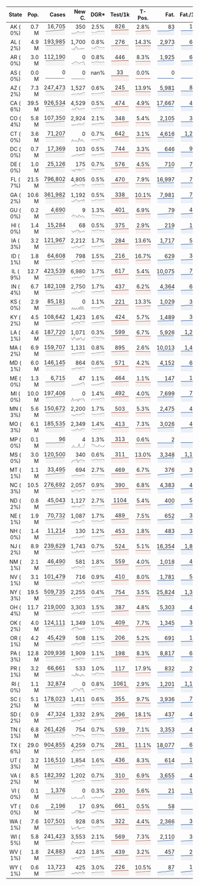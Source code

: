 
<!-- Building Table Time:  2020-11-02T15:11:40.409845 -->


| State | Pop. | Cases | New C. | DGR* | Test/1k | T-Pos. | Fat. | Fat./1M  | CFR* |  GF* | GF-14day | Dbl.Days | CDD |  
| :---: | ---: | ---: | ---: | :---: | :---: | :---: | ---: | ---:  | :---: |  :---: | :---: | :---: | ---: |  
| AK ( 0%)  | 0.7 M  | 16,705 <br><img src="/assets/images/covid/sparklines/AK_img_positive_20201102_1604329900.png"> | 350 <br><img src="/assets/images/covid/sparklines/AK_img_positiveIncrease_20201102_1604329900.png"> | 2.5% <br><img src="/assets/images/covid/sparklines/AK_img_dgr_7_20201102_1604329900.png"> | 826 <br><img src="/assets/images/covid/sparklines/AK_img_total_test_per_1k_20201102_1604329900.png"> | 2.8% <br><img src="/assets/images/covid/sparklines/AK_img_test_positivity_20201102_1604329900.png"> | 83 <br><img src="/assets/images/covid/sparklines/AK_img_death_20201102_1604329900.png"> | 113 <br><img src="/assets/images/covid/sparklines/AK_img_death_20201102_1604329900.png">  | 0.5% <br><img src="/assets/images/covid/sparklines/AK_img_cfr_7_20201102_1604329901.png"> |  1.0 <br><img src="/assets/images/covid/sparklines/AK_img_gfac_7_20201102_1604329901.png"> | 14.8 <br><img src="/assets/images/covid/sparklines/AK_img_gfac_14sum_20201102_1604329901.png"> | 28 <br><img src="/assets/images/covid/sparklines/AK_img_doubling_days_20201102_1604329901.png"> | 1   |  
| AL ( 2%)  | 4.9 M  | 193,985 <br><img src="/assets/images/covid/sparklines/AL_img_positive_20201102_1604329901.png"> | 1,700 <br><img src="/assets/images/covid/sparklines/AL_img_positiveIncrease_20201102_1604329901.png"> | 0.8% <br><img src="/assets/images/covid/sparklines/AL_img_dgr_7_20201102_1604329901.png"> | 276 <br><img src="/assets/images/covid/sparklines/AL_img_total_test_per_1k_20201102_1604329901.png"> | 14.3% <br><img src="/assets/images/covid/sparklines/AL_img_test_positivity_20201102_1604329902.png"> | 2,973 <br><img src="/assets/images/covid/sparklines/AL_img_death_20201102_1604329902.png"> | 606 <br><img src="/assets/images/covid/sparklines/AL_img_death_20201102_1604329902.png">  | 1.5% <br><img src="/assets/images/covid/sparklines/AL_img_cfr_7_20201102_1604329902.png"> |  1.0 <br><img src="/assets/images/covid/sparklines/AL_img_gfac_7_20201102_1604329902.png"> | 13.1 <br><img src="/assets/images/covid/sparklines/AL_img_gfac_14sum_20201102_1604329902.png"> | 84 <br><img src="/assets/images/covid/sparklines/AL_img_doubling_days_20201102_1604329902.png"> | 1   |  
| AR ( 0%)  | 3.0 M  | 112,190 <br><img src="/assets/images/covid/sparklines/AR_img_positive_20201102_1604329902.png"> | 0 <br><img src="/assets/images/covid/sparklines/AR_img_positiveIncrease_20201102_1604329902.png"> | 0.8% <br><img src="/assets/images/covid/sparklines/AR_img_dgr_7_20201102_1604329903.png"> | 446 <br><img src="/assets/images/covid/sparklines/AR_img_total_test_per_1k_20201102_1604329903.png"> | 8.3% <br><img src="/assets/images/covid/sparklines/AR_img_test_positivity_20201102_1604329903.png"> | 1,925 <br><img src="/assets/images/covid/sparklines/AR_img_death_20201102_1604329903.png"> | 638 <br><img src="/assets/images/covid/sparklines/AR_img_death_20201102_1604329903.png">  | 1.7% <br><img src="/assets/images/covid/sparklines/AR_img_cfr_7_20201102_1604329903.png"> |  0.8 <br><img src="/assets/images/covid/sparklines/AR_img_gfac_7_20201102_1604329903.png"> | 14.5 <br><img src="/assets/images/covid/sparklines/AR_img_gfac_14sum_20201102_1604329903.png"> | 91 <br><img src="/assets/images/covid/sparklines/AR_img_doubling_days_20201102_1604329903.png"> | 1   |  
| AS ( 0%)  | 0.0 M  | 0 <br><img src="/assets/images/covid/sparklines/AS_img_positive_20201102_1604329904.png"> | 0 <br><img src="/assets/images/covid/sparklines/AS_img_positiveIncrease_20201102_1604329904.png"> | nan% <br><img src="/assets/images/covid/sparklines/AS_img_dgr_7_20201102_1604329904.png"> | 33 <br><img src="/assets/images/covid/sparklines/AS_img_total_test_per_1k_20201102_1604329904.png"> | 0.0% <br><img src="/assets/images/covid/sparklines/AS_img_test_positivity_20201102_1604329904.png"> | 0 <br><img src="/assets/images/covid/sparklines/AS_img_death_20201102_1604329904.png"> | 0 <br><img src="/assets/images/covid/sparklines/AS_img_death_20201102_1604329904.png">  | 0.0% <br><img src="/assets/images/covid/sparklines/AS_img_cfr_7_20201102_1604329905.png"> |  nan <br><img src="/assets/images/covid/sparklines/AS_img_gfac_7_20201102_1604329904.png"> | nan <br><img src="/assets/images/covid/sparklines/AS_img_gfac_14sum_20201102_1604329904.png"> | nan <br><img src="/assets/images/covid/sparklines/AS_img_doubling_days_20201102_1604329904.png"> | 216   |  
| AZ ( 2%)  | 7.3 M  | 247,473 <br><img src="/assets/images/covid/sparklines/AZ_img_positive_20201102_1604329905.png"> | 1,527 <br><img src="/assets/images/covid/sparklines/AZ_img_positiveIncrease_20201102_1604329905.png"> | 0.6% <br><img src="/assets/images/covid/sparklines/AZ_img_dgr_7_20201102_1604329905.png"> | 245 <br><img src="/assets/images/covid/sparklines/AZ_img_total_test_per_1k_20201102_1604329905.png"> | 13.9% <br><img src="/assets/images/covid/sparklines/AZ_img_test_positivity_20201102_1604329905.png"> | 5,981 <br><img src="/assets/images/covid/sparklines/AZ_img_death_20201102_1604329905.png"> | 822 <br><img src="/assets/images/covid/sparklines/AZ_img_death_20201102_1604329905.png">  | 2.4% <br><img src="/assets/images/covid/sparklines/AZ_img_cfr_7_20201102_1604329906.png"> |  1.1 <br><img src="/assets/images/covid/sparklines/AZ_img_gfac_7_20201102_1604329905.png"> | 15.1 <br><img src="/assets/images/covid/sparklines/AZ_img_gfac_14sum_20201102_1604329906.png"> | 118 <br><img src="/assets/images/covid/sparklines/AZ_img_doubling_days_20201102_1604329906.png"> | 1   |  
| CA ( 6%)  | 39.5 M  | 926,534 <br><img src="/assets/images/covid/sparklines/CA_img_positive_20201102_1604329906.png"> | 4,529 <br><img src="/assets/images/covid/sparklines/CA_img_positiveIncrease_20201102_1604329906.png"> | 0.5% <br><img src="/assets/images/covid/sparklines/CA_img_dgr_7_20201102_1604329906.png"> | 474 <br><img src="/assets/images/covid/sparklines/CA_img_total_test_per_1k_20201102_1604329906.png"> | 4.9% <br><img src="/assets/images/covid/sparklines/CA_img_test_positivity_20201102_1604329906.png"> | 17,667 <br><img src="/assets/images/covid/sparklines/CA_img_death_20201102_1604329906.png"> | 447 <br><img src="/assets/images/covid/sparklines/CA_img_death_20201102_1604329906.png">  | 1.9% <br><img src="/assets/images/covid/sparklines/CA_img_cfr_7_20201102_1604329907.png"> |  1.0 <br><img src="/assets/images/covid/sparklines/CA_img_gfac_7_20201102_1604329907.png"> | 15.0 <br><img src="/assets/images/covid/sparklines/CA_img_gfac_14sum_20201102_1604329907.png"> | 144 <br><img src="/assets/images/covid/sparklines/CA_img_doubling_days_20201102_1604329907.png"> | 1   |  
| CO ( 4%)  | 5.8 M  | 107,350 <br><img src="/assets/images/covid/sparklines/CO_img_positive_20201102_1604329907.png"> | 2,924 <br><img src="/assets/images/covid/sparklines/CO_img_positiveIncrease_20201102_1604329907.png"> | 2.1% <br><img src="/assets/images/covid/sparklines/CO_img_dgr_7_20201102_1604329907.png"> | 348 <br><img src="/assets/images/covid/sparklines/CO_img_total_test_per_1k_20201102_1604329907.png"> | 5.4% <br><img src="/assets/images/covid/sparklines/CO_img_test_positivity_20201102_1604329908.png"> | 2,105 <br><img src="/assets/images/covid/sparklines/CO_img_death_20201102_1604329908.png"> | 366 <br><img src="/assets/images/covid/sparklines/CO_img_death_20201102_1604329908.png">  | 2.1% <br><img src="/assets/images/covid/sparklines/CO_img_cfr_7_20201102_1604329908.png"> |  1.2 <br><img src="/assets/images/covid/sparklines/CO_img_gfac_7_20201102_1604329908.png"> | 15.1 <br><img src="/assets/images/covid/sparklines/CO_img_gfac_14sum_20201102_1604329908.png"> | 33 <br><img src="/assets/images/covid/sparklines/CO_img_doubling_days_20201102_1604329908.png"> | 0   |  
| CT ( 0%)  | 3.6 M  | 71,207 <br><img src="/assets/images/covid/sparklines/CT_img_positive_20201102_1604329908.png"> | 0 <br><img src="/assets/images/covid/sparklines/CT_img_positiveIncrease_20201102_1604329908.png"> | 0.7% <br><img src="/assets/images/covid/sparklines/CT_img_dgr_7_20201102_1604329909.png"> | 642 <br><img src="/assets/images/covid/sparklines/CT_img_total_test_per_1k_20201102_1604329909.png"> | 3.1% <br><img src="/assets/images/covid/sparklines/CT_img_test_positivity_20201102_1604329909.png"> | 4,616 <br><img src="/assets/images/covid/sparklines/CT_img_death_20201102_1604329909.png"> | 1,295 <br><img src="/assets/images/covid/sparklines/CT_img_death_20201102_1604329909.png">  | 6.6% <br><img src="/assets/images/covid/sparklines/CT_img_cfr_7_20201102_1604329909.png"> |  0.8 <br><img src="/assets/images/covid/sparklines/CT_img_gfac_7_20201102_1604329909.png"> | 13.3 <br><img src="/assets/images/covid/sparklines/CT_img_gfac_14sum_20201102_1604329909.png"> | 106 <br><img src="/assets/images/covid/sparklines/CT_img_doubling_days_20201102_1604329909.png"> | 3   |  
| DC ( 0%)  | 0.7 M  | 17,369 <br><img src="/assets/images/covid/sparklines/DC_img_positive_20201102_1604329910.png"> | 103 <br><img src="/assets/images/covid/sparklines/DC_img_positiveIncrease_20201102_1604329910.png"> | 0.5% <br><img src="/assets/images/covid/sparklines/DC_img_dgr_7_20201102_1604329910.png"> | 744 <br><img src="/assets/images/covid/sparklines/DC_img_total_test_per_1k_20201102_1604329910.png"> | 3.3% <br><img src="/assets/images/covid/sparklines/DC_img_test_positivity_20201102_1604329910.png"> | 646 <br><img src="/assets/images/covid/sparklines/DC_img_death_20201102_1604329910.png"> | 915 <br><img src="/assets/images/covid/sparklines/DC_img_death_20201102_1604329910.png">  | 3.8% <br><img src="/assets/images/covid/sparklines/DC_img_cfr_7_20201102_1604329911.png"> |  1.2 <br><img src="/assets/images/covid/sparklines/DC_img_gfac_7_20201102_1604329911.png"> | 16.4 <br><img src="/assets/images/covid/sparklines/DC_img_gfac_14sum_20201102_1604329911.png"> | 131 <br><img src="/assets/images/covid/sparklines/DC_img_doubling_days_20201102_1604329911.png"> | 1   |  
| DE ( 0%)  | 1.0 M  | 25,126 <br><img src="/assets/images/covid/sparklines/DE_img_positive_20201102_1604329911.png"> | 175 <br><img src="/assets/images/covid/sparklines/DE_img_positiveIncrease_20201102_1604329911.png"> | 0.7% <br><img src="/assets/images/covid/sparklines/DE_img_dgr_7_20201102_1604329911.png"> | 576 <br><img src="/assets/images/covid/sparklines/DE_img_total_test_per_1k_20201102_1604329911.png"> | 4.5% <br><img src="/assets/images/covid/sparklines/DE_img_test_positivity_20201102_1604329912.png"> | 710 <br><img src="/assets/images/covid/sparklines/DE_img_death_20201102_1604329912.png"> | 729 <br><img src="/assets/images/covid/sparklines/DE_img_death_20201102_1604329912.png">  | 2.8% <br><img src="/assets/images/covid/sparklines/DE_img_cfr_7_20201102_1604329912.png"> |  1.1 <br><img src="/assets/images/covid/sparklines/DE_img_gfac_7_20201102_1604329912.png"> | 16.3 <br><img src="/assets/images/covid/sparklines/DE_img_gfac_14sum_20201102_1604329912.png"> | 100 <br><img src="/assets/images/covid/sparklines/DE_img_doubling_days_20201102_1604329912.png"> | 1   |  
| FL ( 7%)  | 21.5 M  | 796,802 <br><img src="/assets/images/covid/sparklines/FL_img_positive_20201102_1604329912.png"> | 4,805 <br><img src="/assets/images/covid/sparklines/FL_img_positiveIncrease_20201102_1604329912.png"> | 0.5% <br><img src="/assets/images/covid/sparklines/FL_img_dgr_7_20201102_1604329913.png"> | 470 <br><img src="/assets/images/covid/sparklines/FL_img_total_test_per_1k_20201102_1604329913.png"> | 7.9% <br><img src="/assets/images/covid/sparklines/FL_img_test_positivity_20201102_1604329913.png"> | 16,997 <br><img src="/assets/images/covid/sparklines/FL_img_death_20201102_1604329913.png"> | 791 <br><img src="/assets/images/covid/sparklines/FL_img_death_20201102_1604329913.png">  | 2.1% <br><img src="/assets/images/covid/sparklines/FL_img_cfr_7_20201102_1604329913.png"> |  1.3 <br><img src="/assets/images/covid/sparklines/FL_img_gfac_7_20201102_1604329913.png"> | 16.0 <br><img src="/assets/images/covid/sparklines/FL_img_gfac_14sum_20201102_1604329913.png"> | 136 <br><img src="/assets/images/covid/sparklines/FL_img_doubling_days_20201102_1604329913.png"> | 0   |  
| GA ( 2%)  | 10.6 M  | 361,982 <br><img src="/assets/images/covid/sparklines/GA_img_positive_20201102_1604329914.png"> | 1,192 <br><img src="/assets/images/covid/sparklines/GA_img_positiveIncrease_20201102_1604329914.png"> | 0.5% <br><img src="/assets/images/covid/sparklines/GA_img_dgr_7_20201102_1604329914.png"> | 338 <br><img src="/assets/images/covid/sparklines/GA_img_total_test_per_1k_20201102_1604329914.png"> | 10.1% <br><img src="/assets/images/covid/sparklines/GA_img_test_positivity_20201102_1604329914.png"> | 7,981 <br><img src="/assets/images/covid/sparklines/GA_img_death_20201102_1604329914.png"> | 752 <br><img src="/assets/images/covid/sparklines/GA_img_death_20201102_1604329914.png">  | 2.2% <br><img src="/assets/images/covid/sparklines/GA_img_cfr_7_20201102_1604329915.png"> |  1.0 <br><img src="/assets/images/covid/sparklines/GA_img_gfac_7_20201102_1604329914.png"> | 14.9 <br><img src="/assets/images/covid/sparklines/GA_img_gfac_14sum_20201102_1604329914.png"> | 151 <br><img src="/assets/images/covid/sparklines/GA_img_doubling_days_20201102_1604329914.png"> | 1   |  
| GU ( 0%)  | 0.2 M  | 4,690 <br><img src="/assets/images/covid/sparklines/GU_img_positive_20201102_1604329915.png"> | 9 <br><img src="/assets/images/covid/sparklines/GU_img_positiveIncrease_20201102_1604329915.png"> | 1.3% <br><img src="/assets/images/covid/sparklines/GU_img_dgr_7_20201102_1604329915.png"> | 401 <br><img src="/assets/images/covid/sparklines/GU_img_total_test_per_1k_20201102_1604329915.png"> | 6.9% <br><img src="/assets/images/covid/sparklines/GU_img_test_positivity_20201102_1604329915.png"> | 79 <br><img src="/assets/images/covid/sparklines/GU_img_death_20201102_1604329915.png"> | 469 <br><img src="/assets/images/covid/sparklines/GU_img_death_20201102_1604329915.png">  | 1.7% <br><img src="/assets/images/covid/sparklines/GU_img_cfr_7_20201102_1604329916.png"> |  0.8 <br><img src="/assets/images/covid/sparklines/GU_img_gfac_7_20201102_1604329915.png"> | 15.6 <br><img src="/assets/images/covid/sparklines/GU_img_gfac_14sum_20201102_1604329916.png"> | 55 <br><img src="/assets/images/covid/sparklines/GU_img_doubling_days_20201102_1604329916.png"> | 3   |  
| HI ( 0%)  | 1.4 M  | 15,284 <br><img src="/assets/images/covid/sparklines/HI_img_positive_20201102_1604329916.png"> | 68 <br><img src="/assets/images/covid/sparklines/HI_img_positiveIncrease_20201102_1604329916.png"> | 0.5% <br><img src="/assets/images/covid/sparklines/HI_img_dgr_7_20201102_1604329916.png"> | 375 <br><img src="/assets/images/covid/sparklines/HI_img_total_test_per_1k_20201102_1604329916.png"> | 2.9% <br><img src="/assets/images/covid/sparklines/HI_img_test_positivity_20201102_1604329916.png"> | 219 <br><img src="/assets/images/covid/sparklines/HI_img_death_20201102_1604329916.png"> | 155 <br><img src="/assets/images/covid/sparklines/HI_img_death_20201102_1604329916.png">  | 1.4% <br><img src="/assets/images/covid/sparklines/HI_img_cfr_7_20201102_1604329917.png"> |  1.1 <br><img src="/assets/images/covid/sparklines/HI_img_gfac_7_20201102_1604329917.png"> | 15.6 <br><img src="/assets/images/covid/sparklines/HI_img_gfac_14sum_20201102_1604329917.png"> | 132 <br><img src="/assets/images/covid/sparklines/HI_img_doubling_days_20201102_1604329917.png"> | 1   |  
| IA ( 3%)  | 3.2 M  | 121,967 <br><img src="/assets/images/covid/sparklines/IA_img_positive_20201102_1604329917.png"> | 2,212 <br><img src="/assets/images/covid/sparklines/IA_img_positiveIncrease_20201102_1604329917.png"> | 1.7% <br><img src="/assets/images/covid/sparklines/IA_img_dgr_7_20201102_1604329917.png"> | 284 <br><img src="/assets/images/covid/sparklines/IA_img_total_test_per_1k_20201102_1604329918.png"> | 13.6% <br><img src="/assets/images/covid/sparklines/IA_img_test_positivity_20201102_1604329918.png"> | 1,717 <br><img src="/assets/images/covid/sparklines/IA_img_death_20201102_1604329918.png"> | 544 <br><img src="/assets/images/covid/sparklines/IA_img_death_20201102_1604329918.png">  | 1.5% <br><img src="/assets/images/covid/sparklines/IA_img_cfr_7_20201102_1604329918.png"> |  1.1 <br><img src="/assets/images/covid/sparklines/IA_img_gfac_7_20201102_1604329918.png"> | 15.9 <br><img src="/assets/images/covid/sparklines/IA_img_gfac_14sum_20201102_1604329918.png"> | 41 <br><img src="/assets/images/covid/sparklines/IA_img_doubling_days_20201102_1604329918.png"> | 1   |  
| ID ( 1%)  | 1.8 M  | 64,608 <br><img src="/assets/images/covid/sparklines/ID_img_positive_20201102_1604329918.png"> | 798 <br><img src="/assets/images/covid/sparklines/ID_img_positiveIncrease_20201102_1604329919.png"> | 1.5% <br><img src="/assets/images/covid/sparklines/ID_img_dgr_7_20201102_1604329919.png"> | 216 <br><img src="/assets/images/covid/sparklines/ID_img_total_test_per_1k_20201102_1604329919.png"> | 16.7% <br><img src="/assets/images/covid/sparklines/ID_img_test_positivity_20201102_1604329919.png"> | 629 <br><img src="/assets/images/covid/sparklines/ID_img_death_20201102_1604329919.png"> | 352 <br><img src="/assets/images/covid/sparklines/ID_img_death_20201102_1604329919.png">  | 1.0% <br><img src="/assets/images/covid/sparklines/ID_img_cfr_7_20201102_1604329920.png"> |  1.0 <br><img src="/assets/images/covid/sparklines/ID_img_gfac_7_20201102_1604329919.png"> | 14.6 <br><img src="/assets/images/covid/sparklines/ID_img_gfac_14sum_20201102_1604329919.png"> | 48 <br><img src="/assets/images/covid/sparklines/ID_img_doubling_days_20201102_1604329919.png"> | 1   |  
| IL ( 9%)  | 12.7 M  | 423,539 <br><img src="/assets/images/covid/sparklines/IL_img_positive_20201102_1604329920.png"> | 6,980 <br><img src="/assets/images/covid/sparklines/IL_img_positiveIncrease_20201102_1604329920.png"> | 1.7% <br><img src="/assets/images/covid/sparklines/IL_img_dgr_7_20201102_1604329920.png"> | 617 <br><img src="/assets/images/covid/sparklines/IL_img_total_test_per_1k_20201102_1604329920.png"> | 5.4% <br><img src="/assets/images/covid/sparklines/IL_img_test_positivity_20201102_1604329920.png"> | 10,075 <br><img src="/assets/images/covid/sparklines/IL_img_death_20201102_1604329920.png"> | 795 <br><img src="/assets/images/covid/sparklines/IL_img_death_20201102_1604329920.png">  | 2.5% <br><img src="/assets/images/covid/sparklines/IL_img_cfr_7_20201102_1604329921.png"> |  1.0 <br><img src="/assets/images/covid/sparklines/IL_img_gfac_7_20201102_1604329920.png"> | 14.9 <br><img src="/assets/images/covid/sparklines/IL_img_gfac_14sum_20201102_1604329920.png"> | 42 <br><img src="/assets/images/covid/sparklines/IL_img_doubling_days_20201102_1604329921.png"> | 2   |  
| IN ( 4%)  | 6.7 M  | 182,108 <br><img src="/assets/images/covid/sparklines/IN_img_positive_20201102_1604329921.png"> | 2,750 <br><img src="/assets/images/covid/sparklines/IN_img_positiveIncrease_20201102_1604329921.png"> | 1.7% <br><img src="/assets/images/covid/sparklines/IN_img_dgr_7_20201102_1604329921.png"> | 437 <br><img src="/assets/images/covid/sparklines/IN_img_total_test_per_1k_20201102_1604329921.png"> | 6.2% <br><img src="/assets/images/covid/sparklines/IN_img_test_positivity_20201102_1604329921.png"> | 4,364 <br><img src="/assets/images/covid/sparklines/IN_img_death_20201102_1604329921.png"> | 648 <br><img src="/assets/images/covid/sparklines/IN_img_death_20201102_1604329921.png">  | 2.5% <br><img src="/assets/images/covid/sparklines/IN_img_cfr_7_20201102_1604329922.png"> |  1.0 <br><img src="/assets/images/covid/sparklines/IN_img_gfac_7_20201102_1604329921.png"> | 14.9 <br><img src="/assets/images/covid/sparklines/IN_img_gfac_14sum_20201102_1604329922.png"> | 41 <br><img src="/assets/images/covid/sparklines/IN_img_doubling_days_20201102_1604329922.png"> | 1   |  
| KS ( 0%)  | 2.9 M  | 85,181 <br><img src="/assets/images/covid/sparklines/KS_img_positive_20201102_1604329922.png"> | 0 <br><img src="/assets/images/covid/sparklines/KS_img_positiveIncrease_20201102_1604329922.png"> | 1.1% <br><img src="/assets/images/covid/sparklines/KS_img_dgr_7_20201102_1604329923.png"> | 221 <br><img src="/assets/images/covid/sparklines/KS_img_total_test_per_1k_20201102_1604329923.png"> | 13.3% <br><img src="/assets/images/covid/sparklines/KS_img_test_positivity_20201102_1604329923.png"> | 1,029 <br><img src="/assets/images/covid/sparklines/KS_img_death_20201102_1604329923.png"> | 353 <br><img src="/assets/images/covid/sparklines/KS_img_death_20201102_1604329923.png">  | 1.2% <br><img src="/assets/images/covid/sparklines/KS_img_cfr_7_20201102_1604329923.png"> |  0.0 <br><img src="/assets/images/covid/sparklines/KS_img_gfac_7_20201102_1604329923.png"> | -0.0 <br><img src="/assets/images/covid/sparklines/KS_img_gfac_14sum_20201102_1604329923.png"> | 62 <br><img src="/assets/images/covid/sparklines/KS_img_doubling_days_20201102_1604329923.png"> | 2   |  
| KY ( 2%)  | 4.5 M  | 108,642 <br><img src="/assets/images/covid/sparklines/KY_img_positive_20201102_1604329924.png"> | 1,423 <br><img src="/assets/images/covid/sparklines/KY_img_positiveIncrease_20201102_1604329924.png"> | 1.6% <br><img src="/assets/images/covid/sparklines/KY_img_dgr_7_20201102_1604329924.png"> | 424 <br><img src="/assets/images/covid/sparklines/KY_img_total_test_per_1k_20201102_1604329924.png"> | 5.7% <br><img src="/assets/images/covid/sparklines/KY_img_test_positivity_20201102_1604329924.png"> | 1,489 <br><img src="/assets/images/covid/sparklines/KY_img_death_20201102_1604329924.png"> | 333 <br><img src="/assets/images/covid/sparklines/KY_img_death_20201102_1604329924.png">  | 1.4% <br><img src="/assets/images/covid/sparklines/KY_img_cfr_7_20201102_1604329925.png"> |  1.0 <br><img src="/assets/images/covid/sparklines/KY_img_gfac_7_20201102_1604329924.png"> | 15.3 <br><img src="/assets/images/covid/sparklines/KY_img_gfac_14sum_20201102_1604329924.png"> | 42 <br><img src="/assets/images/covid/sparklines/KY_img_doubling_days_20201102_1604329925.png"> | 1   |  
| LA ( 1%)  | 4.6 M  | 187,720 <br><img src="/assets/images/covid/sparklines/LA_img_positive_20201102_1604329925.png"> | 1,071 <br><img src="/assets/images/covid/sparklines/LA_img_positiveIncrease_20201102_1604329925.png"> | 0.3% <br><img src="/assets/images/covid/sparklines/LA_img_dgr_7_20201102_1604329925.png"> | 599 <br><img src="/assets/images/covid/sparklines/LA_img_total_test_per_1k_20201102_1604329925.png"> | 6.7% <br><img src="/assets/images/covid/sparklines/LA_img_test_positivity_20201102_1604329925.png"> | 5,926 <br><img src="/assets/images/covid/sparklines/LA_img_death_20201102_1604329925.png"> | 1,275 <br><img src="/assets/images/covid/sparklines/LA_img_death_20201102_1604329925.png">  | 3.2% <br><img src="/assets/images/covid/sparklines/LA_img_cfr_7_20201102_1604329926.png"> |  0.9 <br><img src="/assets/images/covid/sparklines/LA_img_gfac_7_20201102_1604329925.png"> | 17.9 <br><img src="/assets/images/covid/sparklines/LA_img_gfac_14sum_20201102_1604329926.png"> | 210 <br><img src="/assets/images/covid/sparklines/LA_img_doubling_days_20201102_1604329926.png"> | 0   |  
| MA ( 2%)  | 6.9 M  | 159,707 <br><img src="/assets/images/covid/sparklines/MA_img_positive_20201102_1604329926.png"> | 1,131 <br><img src="/assets/images/covid/sparklines/MA_img_positiveIncrease_20201102_1604329926.png"> | 0.8% <br><img src="/assets/images/covid/sparklines/MA_img_dgr_7_20201102_1604329926.png"> | 895 <br><img src="/assets/images/covid/sparklines/MA_img_total_test_per_1k_20201102_1604329926.png"> | 2.6% <br><img src="/assets/images/covid/sparklines/MA_img_test_positivity_20201102_1604329926.png"> | 10,013 <br><img src="/assets/images/covid/sparklines/MA_img_death_20201102_1604329927.png"> | 1,453 <br><img src="/assets/images/covid/sparklines/MA_img_death_20201102_1604329927.png">  | 6.4% <br><img src="/assets/images/covid/sparklines/MA_img_cfr_7_20201102_1604329927.png"> |  1.0 <br><img src="/assets/images/covid/sparklines/MA_img_gfac_7_20201102_1604329927.png"> | 14.9 <br><img src="/assets/images/covid/sparklines/MA_img_gfac_14sum_20201102_1604329927.png"> | 84 <br><img src="/assets/images/covid/sparklines/MA_img_doubling_days_20201102_1604329927.png"> | 2   |  
| MD ( 1%)  | 6.0 M  | 146,145 <br><img src="/assets/images/covid/sparklines/MD_img_positive_20201102_1604329927.png"> | 864 <br><img src="/assets/images/covid/sparklines/MD_img_positiveIncrease_20201102_1604329927.png"> | 0.6% <br><img src="/assets/images/covid/sparklines/MD_img_dgr_7_20201102_1604329927.png"> | 571 <br><img src="/assets/images/covid/sparklines/MD_img_total_test_per_1k_20201102_1604329928.png"> | 4.2% <br><img src="/assets/images/covid/sparklines/MD_img_test_positivity_20201102_1604329928.png"> | 4,152 <br><img src="/assets/images/covid/sparklines/MD_img_death_20201102_1604329928.png"> | 687 <br><img src="/assets/images/covid/sparklines/MD_img_death_20201102_1604329928.png">  | 2.9% <br><img src="/assets/images/covid/sparklines/MD_img_cfr_7_20201102_1604329928.png"> |  1.0 <br><img src="/assets/images/covid/sparklines/MD_img_gfac_7_20201102_1604329928.png"> | 14.7 <br><img src="/assets/images/covid/sparklines/MD_img_gfac_14sum_20201102_1604329928.png"> | 116 <br><img src="/assets/images/covid/sparklines/MD_img_doubling_days_20201102_1604329928.png"> | 1   |  
| ME ( 0%)  | 1.3 M  | 6,715 <br><img src="/assets/images/covid/sparklines/ME_img_positive_20201102_1604329928.png"> | 47 <br><img src="/assets/images/covid/sparklines/ME_img_positiveIncrease_20201102_1604329929.png"> | 1.1% <br><img src="/assets/images/covid/sparklines/ME_img_dgr_7_20201102_1604329929.png"> | 464 <br><img src="/assets/images/covid/sparklines/ME_img_total_test_per_1k_20201102_1604329929.png"> | 1.1% <br><img src="/assets/images/covid/sparklines/ME_img_test_positivity_20201102_1604329929.png"> | 147 <br><img src="/assets/images/covid/sparklines/ME_img_death_20201102_1604329929.png"> | 109 <br><img src="/assets/images/covid/sparklines/ME_img_death_20201102_1604329929.png">  | 2.3% <br><img src="/assets/images/covid/sparklines/ME_img_cfr_7_20201102_1604329930.png"> |  1.0 <br><img src="/assets/images/covid/sparklines/ME_img_gfac_7_20201102_1604329929.png"> | 15.4 <br><img src="/assets/images/covid/sparklines/ME_img_gfac_14sum_20201102_1604329929.png"> | 63 <br><img src="/assets/images/covid/sparklines/ME_img_doubling_days_20201102_1604329929.png"> | 2   |  
| MI ( 0%)  | 10.0 M  | 197,406 <br><img src="/assets/images/covid/sparklines/MI_img_positive_20201102_1604329930.png"> | 0 <br><img src="/assets/images/covid/sparklines/MI_img_positiveIncrease_20201102_1604329930.png"> | 1.4% <br><img src="/assets/images/covid/sparklines/MI_img_dgr_7_20201102_1604329930.png"> | 492 <br><img src="/assets/images/covid/sparklines/MI_img_total_test_per_1k_20201102_1604329930.png"> | 4.0% <br><img src="/assets/images/covid/sparklines/MI_img_test_positivity_20201102_1604329930.png"> | 7,699 <br><img src="/assets/images/covid/sparklines/MI_img_death_20201102_1604329930.png"> | 771 <br><img src="/assets/images/covid/sparklines/MI_img_death_20201102_1604329930.png">  | 4.0% <br><img src="/assets/images/covid/sparklines/MI_img_cfr_7_20201102_1604329931.png"> |  0.7 <br><img src="/assets/images/covid/sparklines/MI_img_gfac_7_20201102_1604329930.png"> | 12.0 <br><img src="/assets/images/covid/sparklines/MI_img_gfac_14sum_20201102_1604329931.png"> | 51 <br><img src="/assets/images/covid/sparklines/MI_img_doubling_days_20201102_1604329931.png"> | 1   |  
| MN ( 3%)  | 5.6 M  | 150,672 <br><img src="/assets/images/covid/sparklines/MN_img_positive_20201102_1604329931.png"> | 2,200 <br><img src="/assets/images/covid/sparklines/MN_img_positiveIncrease_20201102_1604329931.png"> | 1.7% <br><img src="/assets/images/covid/sparklines/MN_img_dgr_7_20201102_1604329931.png"> | 503 <br><img src="/assets/images/covid/sparklines/MN_img_total_test_per_1k_20201102_1604329931.png"> | 5.3% <br><img src="/assets/images/covid/sparklines/MN_img_test_positivity_20201102_1604329931.png"> | 2,475 <br><img src="/assets/images/covid/sparklines/MN_img_death_20201102_1604329931.png"> | 439 <br><img src="/assets/images/covid/sparklines/MN_img_death_20201102_1604329931.png">  | 1.7% <br><img src="/assets/images/covid/sparklines/MN_img_cfr_7_20201102_1604329932.png"> |  1.0 <br><img src="/assets/images/covid/sparklines/MN_img_gfac_7_20201102_1604329932.png"> | 14.9 <br><img src="/assets/images/covid/sparklines/MN_img_gfac_14sum_20201102_1604329932.png"> | 40 <br><img src="/assets/images/covid/sparklines/MN_img_doubling_days_20201102_1604329932.png"> | 2   |  
| MO ( 3%)  | 6.1 M  | 185,535 <br><img src="/assets/images/covid/sparklines/MO_img_positive_20201102_1604329932.png"> | 2,349 <br><img src="/assets/images/covid/sparklines/MO_img_positiveIncrease_20201102_1604329932.png"> | 1.4% <br><img src="/assets/images/covid/sparklines/MO_img_dgr_7_20201102_1604329932.png"> | 413 <br><img src="/assets/images/covid/sparklines/MO_img_total_test_per_1k_20201102_1604329932.png"> | 7.3% <br><img src="/assets/images/covid/sparklines/MO_img_test_positivity_20201102_1604329933.png"> | 3,026 <br><img src="/assets/images/covid/sparklines/MO_img_death_20201102_1604329933.png"> | 493 <br><img src="/assets/images/covid/sparklines/MO_img_death_20201102_1604329933.png">  | 1.6% <br><img src="/assets/images/covid/sparklines/MO_img_cfr_7_20201102_1604329933.png"> |  1.0 <br><img src="/assets/images/covid/sparklines/MO_img_gfac_7_20201102_1604329933.png"> | 14.6 <br><img src="/assets/images/covid/sparklines/MO_img_gfac_14sum_20201102_1604329933.png"> | 51 <br><img src="/assets/images/covid/sparklines/MO_img_doubling_days_20201102_1604329933.png"> | 1   |  
| MP ( 0%)  | 0.1 M  | 96 <br><img src="/assets/images/covid/sparklines/MP_img_positive_20201102_1604329933.png"> | 4 <br><img src="/assets/images/covid/sparklines/MP_img_positiveIncrease_20201102_1604329933.png"> | 1.3% <br><img src="/assets/images/covid/sparklines/MP_img_dgr_7_20201102_1604329934.png"> | 313 <br><img src="/assets/images/covid/sparklines/MP_img_total_test_per_1k_20201102_1604329934.png"> | 0.6% <br><img src="/assets/images/covid/sparklines/MP_img_test_positivity_20201102_1604329934.png"> | 2 <br><img src="/assets/images/covid/sparklines/MP_img_death_20201102_1604329934.png"> | 39 <br><img src="/assets/images/covid/sparklines/MP_img_death_20201102_1604329934.png">  | 2.2% <br><img src="/assets/images/covid/sparklines/MP_img_cfr_7_20201102_1604329934.png"> |  0.1 <br><img src="/assets/images/covid/sparklines/MP_img_gfac_7_20201102_1604329934.png"> | 4.2 <br><img src="/assets/images/covid/sparklines/MP_img_gfac_14sum_20201102_1604329934.png"> | 52 <br><img src="/assets/images/covid/sparklines/MP_img_doubling_days_20201102_1604329934.png"> | 15   |  
| MS ( 0%)  | 3.0 M  | 120,500 <br><img src="/assets/images/covid/sparklines/MS_img_positive_20201102_1604329935.png"> | 340 <br><img src="/assets/images/covid/sparklines/MS_img_positiveIncrease_20201102_1604329935.png"> | 0.6% <br><img src="/assets/images/covid/sparklines/MS_img_dgr_7_20201102_1604329935.png"> | 311 <br><img src="/assets/images/covid/sparklines/MS_img_total_test_per_1k_20201102_1604329935.png"> | 13.0% <br><img src="/assets/images/covid/sparklines/MS_img_test_positivity_20201102_1604329935.png"> | 3,348 <br><img src="/assets/images/covid/sparklines/MS_img_death_20201102_1604329935.png"> | 1,125 <br><img src="/assets/images/covid/sparklines/MS_img_death_20201102_1604329935.png">  | 2.8% <br><img src="/assets/images/covid/sparklines/MS_img_cfr_7_20201102_1604329936.png"> |  0.8 <br><img src="/assets/images/covid/sparklines/MS_img_gfac_7_20201102_1604329935.png"> | 13.3 <br><img src="/assets/images/covid/sparklines/MS_img_gfac_14sum_20201102_1604329935.png"> | 117 <br><img src="/assets/images/covid/sparklines/MS_img_doubling_days_20201102_1604329935.png"> | 1   |  
| MT ( 1%)  | 1.1 M  | 33,495 <br><img src="/assets/images/covid/sparklines/MT_img_positive_20201102_1604329936.png"> | 694 <br><img src="/assets/images/covid/sparklines/MT_img_positiveIncrease_20201102_1604329936.png"> | 2.7% <br><img src="/assets/images/covid/sparklines/MT_img_dgr_7_20201102_1604329936.png"> | 469 <br><img src="/assets/images/covid/sparklines/MT_img_total_test_per_1k_20201102_1604329936.png"> | 6.7% <br><img src="/assets/images/covid/sparklines/MT_img_test_positivity_20201102_1604329936.png"> | 376 <br><img src="/assets/images/covid/sparklines/MT_img_death_20201102_1604329936.png"> | 352 <br><img src="/assets/images/covid/sparklines/MT_img_death_20201102_1604329936.png">  | 1.1% <br><img src="/assets/images/covid/sparklines/MT_img_cfr_7_20201102_1604329937.png"> |  1.0 <br><img src="/assets/images/covid/sparklines/MT_img_gfac_7_20201102_1604329936.png"> | 14.7 <br><img src="/assets/images/covid/sparklines/MT_img_gfac_14sum_20201102_1604329937.png"> | 26 <br><img src="/assets/images/covid/sparklines/MT_img_doubling_days_20201102_1604329937.png"> | 2   |  
| NC ( 3%)  | 10.5 M  | 276,692 <br><img src="/assets/images/covid/sparklines/NC_img_positive_20201102_1604329937.png"> | 2,057 <br><img src="/assets/images/covid/sparklines/NC_img_positiveIncrease_20201102_1604329937.png"> | 0.9% <br><img src="/assets/images/covid/sparklines/NC_img_dgr_7_20201102_1604329937.png"> | 390 <br><img src="/assets/images/covid/sparklines/NC_img_total_test_per_1k_20201102_1604329937.png"> | 6.8% <br><img src="/assets/images/covid/sparklines/NC_img_test_positivity_20201102_1604329937.png"> | 4,383 <br><img src="/assets/images/covid/sparklines/NC_img_death_20201102_1604329938.png"> | 418 <br><img src="/assets/images/covid/sparklines/NC_img_death_20201102_1604329938.png">  | 1.6% <br><img src="/assets/images/covid/sparklines/NC_img_cfr_7_20201102_1604329938.png"> |  1.0 <br><img src="/assets/images/covid/sparklines/NC_img_gfac_7_20201102_1604329938.png"> | 14.6 <br><img src="/assets/images/covid/sparklines/NC_img_gfac_14sum_20201102_1604329938.png"> | 77 <br><img src="/assets/images/covid/sparklines/NC_img_doubling_days_20201102_1604329938.png"> | 3   |  
| ND ( 2%)  | 0.8 M  | 45,043 <br><img src="/assets/images/covid/sparklines/ND_img_positive_20201102_1604329939.png"> | 1,127 <br><img src="/assets/images/covid/sparklines/ND_img_positiveIncrease_20201102_1604329939.png"> | 2.7% <br><img src="/assets/images/covid/sparklines/ND_img_dgr_7_20201102_1604329939.png"> | 1104 <br><img src="/assets/images/covid/sparklines/ND_img_total_test_per_1k_20201102_1604329939.png"> | 5.4% <br><img src="/assets/images/covid/sparklines/ND_img_test_positivity_20201102_1604329939.png"> | 400 <br><img src="/assets/images/covid/sparklines/ND_img_death_20201102_1604329939.png"> | 525 <br><img src="/assets/images/covid/sparklines/ND_img_death_20201102_1604329939.png">  | 0.9% <br><img src="/assets/images/covid/sparklines/ND_img_cfr_7_20201102_1604329940.png"> |  1.1 <br><img src="/assets/images/covid/sparklines/ND_img_gfac_7_20201102_1604329939.png"> | 15.3 <br><img src="/assets/images/covid/sparklines/ND_img_gfac_14sum_20201102_1604329939.png"> | 25 <br><img src="/assets/images/covid/sparklines/ND_img_doubling_days_20201102_1604329939.png"> | 1   |  
| NE ( 1%)  | 1.9 M  | 70,732 <br><img src="/assets/images/covid/sparklines/NE_img_positive_20201102_1604329940.png"> | 1,087 <br><img src="/assets/images/covid/sparklines/NE_img_positiveIncrease_20201102_1604329940.png"> | 1.7% <br><img src="/assets/images/covid/sparklines/NE_img_dgr_7_20201102_1604329940.png"> | 489 <br><img src="/assets/images/covid/sparklines/NE_img_total_test_per_1k_20201102_1604329940.png"> | 7.5% <br><img src="/assets/images/covid/sparklines/NE_img_test_positivity_20201102_1604329940.png"> | 652 <br><img src="/assets/images/covid/sparklines/NE_img_death_20201102_1604329940.png"> | 337 <br><img src="/assets/images/covid/sparklines/NE_img_death_20201102_1604329940.png">  | 0.9% <br><img src="/assets/images/covid/sparklines/NE_img_cfr_7_20201102_1604329941.png"> |  1.0 <br><img src="/assets/images/covid/sparklines/NE_img_gfac_7_20201102_1604329940.png"> | 15.0 <br><img src="/assets/images/covid/sparklines/NE_img_gfac_14sum_20201102_1604329941.png"> | 40 <br><img src="/assets/images/covid/sparklines/NE_img_doubling_days_20201102_1604329941.png"> | 2   |  
| NH ( 0%)  | 1.4 M  | 11,214 <br><img src="/assets/images/covid/sparklines/NH_img_positive_20201102_1604329941.png"> | 130 <br><img src="/assets/images/covid/sparklines/NH_img_positiveIncrease_20201102_1604329941.png"> | 1.2% <br><img src="/assets/images/covid/sparklines/NH_img_dgr_7_20201102_1604329941.png"> | 453 <br><img src="/assets/images/covid/sparklines/NH_img_total_test_per_1k_20201102_1604329941.png"> | 1.8% <br><img src="/assets/images/covid/sparklines/NH_img_test_positivity_20201102_1604329941.png"> | 483 <br><img src="/assets/images/covid/sparklines/NH_img_death_20201102_1604329942.png"> | 355 <br><img src="/assets/images/covid/sparklines/NH_img_death_20201102_1604329942.png">  | 4.4% <br><img src="/assets/images/covid/sparklines/NH_img_cfr_7_20201102_1604329942.png"> |  1.1 <br><img src="/assets/images/covid/sparklines/NH_img_gfac_7_20201102_1604329942.png"> | 15.3 <br><img src="/assets/images/covid/sparklines/NH_img_gfac_14sum_20201102_1604329942.png"> | 56 <br><img src="/assets/images/covid/sparklines/NH_img_doubling_days_20201102_1604329942.png"> | 1   |  
| NJ ( 2%)  | 8.9 M  | 239,629 <br><img src="/assets/images/covid/sparklines/NJ_img_positive_20201102_1604329942.png"> | 1,743 <br><img src="/assets/images/covid/sparklines/NJ_img_positiveIncrease_20201102_1604329942.png"> | 0.7% <br><img src="/assets/images/covid/sparklines/NJ_img_dgr_7_20201102_1604329942.png"> | 524 <br><img src="/assets/images/covid/sparklines/NJ_img_total_test_per_1k_20201102_1604329943.png"> | 5.1% <br><img src="/assets/images/covid/sparklines/NJ_img_test_positivity_20201102_1604329943.png"> | 16,354 <br><img src="/assets/images/covid/sparklines/NJ_img_death_20201102_1604329943.png"> | 1,841 <br><img src="/assets/images/covid/sparklines/NJ_img_death_20201102_1604329943.png">  | 7.0% <br><img src="/assets/images/covid/sparklines/NJ_img_cfr_7_20201102_1604329943.png"> |  1.1 <br><img src="/assets/images/covid/sparklines/NJ_img_gfac_7_20201102_1604329943.png"> | 15.1 <br><img src="/assets/images/covid/sparklines/NJ_img_gfac_14sum_20201102_1604329943.png"> | 102 <br><img src="/assets/images/covid/sparklines/NJ_img_doubling_days_20201102_1604329943.png"> | 0   |  
| NM ( 1%)  | 2.1 M  | 46,490 <br><img src="/assets/images/covid/sparklines/NM_img_positive_20201102_1604329943.png"> | 581 <br><img src="/assets/images/covid/sparklines/NM_img_positiveIncrease_20201102_1604329944.png"> | 1.8% <br><img src="/assets/images/covid/sparklines/NM_img_dgr_7_20201102_1604329944.png"> | 559 <br><img src="/assets/images/covid/sparklines/NM_img_total_test_per_1k_20201102_1604329944.png"> | 4.0% <br><img src="/assets/images/covid/sparklines/NM_img_test_positivity_20201102_1604329944.png"> | 1,018 <br><img src="/assets/images/covid/sparklines/NM_img_death_20201102_1604329944.png"> | 485 <br><img src="/assets/images/covid/sparklines/NM_img_death_20201102_1604329944.png">  | 2.3% <br><img src="/assets/images/covid/sparklines/NM_img_cfr_7_20201102_1604329945.png"> |  1.0 <br><img src="/assets/images/covid/sparklines/NM_img_gfac_7_20201102_1604329944.png"> | 14.8 <br><img src="/assets/images/covid/sparklines/NM_img_gfac_14sum_20201102_1604329944.png"> | 39 <br><img src="/assets/images/covid/sparklines/NM_img_doubling_days_20201102_1604329944.png"> | 2   |  
| NV ( 1%)  | 3.1 M  | 101,479 <br><img src="/assets/images/covid/sparklines/NV_img_positive_20201102_1604329945.png"> | 716 <br><img src="/assets/images/covid/sparklines/NV_img_positiveIncrease_20201102_1604329945.png"> | 0.9% <br><img src="/assets/images/covid/sparklines/NV_img_dgr_7_20201102_1604329945.png"> | 410 <br><img src="/assets/images/covid/sparklines/NV_img_total_test_per_1k_20201102_1604329945.png"> | 8.0% <br><img src="/assets/images/covid/sparklines/NV_img_test_positivity_20201102_1604329945.png"> | 1,781 <br><img src="/assets/images/covid/sparklines/NV_img_death_20201102_1604329945.png"> | 578 <br><img src="/assets/images/covid/sparklines/NV_img_death_20201102_1604329945.png">  | 1.8% <br><img src="/assets/images/covid/sparklines/NV_img_cfr_7_20201102_1604329946.png"> |  1.0 <br><img src="/assets/images/covid/sparklines/NV_img_gfac_7_20201102_1604329945.png"> | 15.0 <br><img src="/assets/images/covid/sparklines/NV_img_gfac_14sum_20201102_1604329946.png"> | 78 <br><img src="/assets/images/covid/sparklines/NV_img_doubling_days_20201102_1604329946.png"> | 2   |  
| NY ( 3%)  | 19.5 M  | 509,735 <br><img src="/assets/images/covid/sparklines/NY_img_positive_20201102_1604329946.png"> | 2,255 <br><img src="/assets/images/covid/sparklines/NY_img_positiveIncrease_20201102_1604329946.png"> | 0.4% <br><img src="/assets/images/covid/sparklines/NY_img_dgr_7_20201102_1604329946.png"> | 754 <br><img src="/assets/images/covid/sparklines/NY_img_total_test_per_1k_20201102_1604329946.png"> | 3.5% <br><img src="/assets/images/covid/sparklines/NY_img_test_positivity_20201102_1604329946.png"> | 25,824 <br><img src="/assets/images/covid/sparklines/NY_img_death_20201102_1604329946.png"> | 1,327 <br><img src="/assets/images/covid/sparklines/NY_img_death_20201102_1604329946.png">  | 5.1% <br><img src="/assets/images/covid/sparklines/NY_img_cfr_7_20201102_1604329947.png"> |  1.1 <br><img src="/assets/images/covid/sparklines/NY_img_gfac_7_20201102_1604329947.png"> | 14.9 <br><img src="/assets/images/covid/sparklines/NY_img_gfac_14sum_20201102_1604329947.png"> | 167 <br><img src="/assets/images/covid/sparklines/NY_img_doubling_days_20201102_1604329947.png"> | 0   |  
| OH ( 4%)  | 11.7 M  | 219,000 <br><img src="/assets/images/covid/sparklines/OH_img_positive_20201102_1604329947.png"> | 3,303 <br><img src="/assets/images/covid/sparklines/OH_img_positiveIncrease_20201102_1604329947.png"> | 1.5% <br><img src="/assets/images/covid/sparklines/OH_img_dgr_7_20201102_1604329947.png"> | 387 <br><img src="/assets/images/covid/sparklines/OH_img_total_test_per_1k_20201102_1604329947.png"> | 4.8% <br><img src="/assets/images/covid/sparklines/OH_img_test_positivity_20201102_1604329948.png"> | 5,303 <br><img src="/assets/images/covid/sparklines/OH_img_death_20201102_1604329948.png"> | 454 <br><img src="/assets/images/covid/sparklines/OH_img_death_20201102_1604329948.png">  | 2.5% <br><img src="/assets/images/covid/sparklines/OH_img_cfr_7_20201102_1604329948.png"> |  1.0 <br><img src="/assets/images/covid/sparklines/OH_img_gfac_7_20201102_1604329948.png"> | 14.7 <br><img src="/assets/images/covid/sparklines/OH_img_gfac_14sum_20201102_1604329948.png"> | 47 <br><img src="/assets/images/covid/sparklines/OH_img_doubling_days_20201102_1604329948.png"> | 0   |  
| OK ( 2%)  | 4.0 M  | 124,111 <br><img src="/assets/images/covid/sparklines/OK_img_positive_20201102_1604329948.png"> | 1,349 <br><img src="/assets/images/covid/sparklines/OK_img_positiveIncrease_20201102_1604329949.png"> | 1.0% <br><img src="/assets/images/covid/sparklines/OK_img_dgr_7_20201102_1604329949.png"> | 409 <br><img src="/assets/images/covid/sparklines/OK_img_total_test_per_1k_20201102_1604329949.png"> | 7.7% <br><img src="/assets/images/covid/sparklines/OK_img_test_positivity_20201102_1604329949.png"> | 1,345 <br><img src="/assets/images/covid/sparklines/OK_img_death_20201102_1604329949.png"> | 340 <br><img src="/assets/images/covid/sparklines/OK_img_death_20201102_1604329949.png">  | 1.1% <br><img src="/assets/images/covid/sparklines/OK_img_cfr_7_20201102_1604329950.png"> |  1.1 <br><img src="/assets/images/covid/sparklines/OK_img_gfac_7_20201102_1604329949.png"> | 14.9 <br><img src="/assets/images/covid/sparklines/OK_img_gfac_14sum_20201102_1604329949.png"> | 69 <br><img src="/assets/images/covid/sparklines/OK_img_doubling_days_20201102_1604329949.png"> | 0   |  
| OR ( 1%)  | 4.2 M  | 45,429 <br><img src="/assets/images/covid/sparklines/OR_img_positive_20201102_1604329950.png"> | 508 <br><img src="/assets/images/covid/sparklines/OR_img_positiveIncrease_20201102_1604329950.png"> | 1.1% <br><img src="/assets/images/covid/sparklines/OR_img_dgr_7_20201102_1604329950.png"> | 206 <br><img src="/assets/images/covid/sparklines/OR_img_total_test_per_1k_20201102_1604329950.png"> | 5.2% <br><img src="/assets/images/covid/sparklines/OR_img_test_positivity_20201102_1604329950.png"> | 691 <br><img src="/assets/images/covid/sparklines/OR_img_death_20201102_1604329950.png"> | 164 <br><img src="/assets/images/covid/sparklines/OR_img_death_20201102_1604329950.png">  | 1.5% <br><img src="/assets/images/covid/sparklines/OR_img_cfr_7_20201102_1604329951.png"> |  1.0 <br><img src="/assets/images/covid/sparklines/OR_img_gfac_7_20201102_1604329950.png"> | 14.8 <br><img src="/assets/images/covid/sparklines/OR_img_gfac_14sum_20201102_1604329951.png"> | 62 <br><img src="/assets/images/covid/sparklines/OR_img_doubling_days_20201102_1604329951.png"> | 2   |  
| PA ( 3%)  | 12.8 M  | 209,936 <br><img src="/assets/images/covid/sparklines/PA_img_positive_20201102_1604329951.png"> | 1,909 <br><img src="/assets/images/covid/sparklines/PA_img_positiveIncrease_20201102_1604329951.png"> | 1.1% <br><img src="/assets/images/covid/sparklines/PA_img_dgr_7_20201102_1604329951.png"> | 198 <br><img src="/assets/images/covid/sparklines/PA_img_total_test_per_1k_20201102_1604329951.png"> | 8.3% <br><img src="/assets/images/covid/sparklines/PA_img_test_positivity_20201102_1604329951.png"> | 8,817 <br><img src="/assets/images/covid/sparklines/PA_img_death_20201102_1604329951.png"> | 689 <br><img src="/assets/images/covid/sparklines/PA_img_death_20201102_1604329951.png">  | 4.3% <br><img src="/assets/images/covid/sparklines/PA_img_cfr_7_20201102_1604329952.png"> |  1.0 <br><img src="/assets/images/covid/sparklines/PA_img_gfac_7_20201102_1604329952.png"> | 14.9 <br><img src="/assets/images/covid/sparklines/PA_img_gfac_14sum_20201102_1604329952.png"> | 64 <br><img src="/assets/images/covid/sparklines/PA_img_doubling_days_20201102_1604329952.png"> | 2   |  
| PR ( 1%)  | 3.2 M  | 66,661 <br><img src="/assets/images/covid/sparklines/PR_img_positive_20201102_1604329952.png"> | 533 <br><img src="/assets/images/covid/sparklines/PR_img_positiveIncrease_20201102_1604329952.png"> | 1.0% <br><img src="/assets/images/covid/sparklines/PR_img_dgr_7_20201102_1604329952.png"> | 117 <br><img src="/assets/images/covid/sparklines/PR_img_total_test_per_1k_20201102_1604329952.png"> | 17.9% <br><img src="/assets/images/covid/sparklines/PR_img_test_positivity_20201102_1604329953.png"> | 832 <br><img src="/assets/images/covid/sparklines/PR_img_death_20201102_1604329953.png"> | 261 <br><img src="/assets/images/covid/sparklines/PR_img_death_20201102_1604329953.png">  | 1.3% <br><img src="/assets/images/covid/sparklines/PR_img_cfr_7_20201102_1604329953.png"> |  2.4 <br><img src="/assets/images/covid/sparklines/PR_img_gfac_7_20201102_1604329953.png"> | 32.3 <br><img src="/assets/images/covid/sparklines/PR_img_gfac_14sum_20201102_1604329953.png"> | 70 <br><img src="/assets/images/covid/sparklines/PR_img_doubling_days_20201102_1604329953.png"> | 0   |  
| RI ( 0%)  | 1.1 M  | 32,874 <br><img src="/assets/images/covid/sparklines/RI_img_positive_20201102_1604329953.png"> | 0 <br><img src="/assets/images/covid/sparklines/RI_img_positiveIncrease_20201102_1604329953.png"> | 0.8% <br><img src="/assets/images/covid/sparklines/RI_img_dgr_7_20201102_1604329954.png"> | 1061 <br><img src="/assets/images/covid/sparklines/RI_img_total_test_per_1k_20201102_1604329954.png"> | 2.9% <br><img src="/assets/images/covid/sparklines/RI_img_test_positivity_20201102_1604329954.png"> | 1,201 <br><img src="/assets/images/covid/sparklines/RI_img_death_20201102_1604329954.png"> | 1,134 <br><img src="/assets/images/covid/sparklines/RI_img_death_20201102_1604329954.png">  | 3.7% <br><img src="/assets/images/covid/sparklines/RI_img_cfr_7_20201102_1604329954.png"> |  0.9 <br><img src="/assets/images/covid/sparklines/RI_img_gfac_7_20201102_1604329954.png"> | 17.1 <br><img src="/assets/images/covid/sparklines/RI_img_gfac_14sum_20201102_1604329954.png"> | 91 <br><img src="/assets/images/covid/sparklines/RI_img_doubling_days_20201102_1604329954.png"> | 2   |  
| SC ( 2%)  | 5.1 M  | 178,023 <br><img src="/assets/images/covid/sparklines/SC_img_positive_20201102_1604329955.png"> | 1,411 <br><img src="/assets/images/covid/sparklines/SC_img_positiveIncrease_20201102_1604329955.png"> | 0.6% <br><img src="/assets/images/covid/sparklines/SC_img_dgr_7_20201102_1604329955.png"> | 355 <br><img src="/assets/images/covid/sparklines/SC_img_total_test_per_1k_20201102_1604329955.png"> | 9.7% <br><img src="/assets/images/covid/sparklines/SC_img_test_positivity_20201102_1604329955.png"> | 3,936 <br><img src="/assets/images/covid/sparklines/SC_img_death_20201102_1604329955.png"> | 764 <br><img src="/assets/images/covid/sparklines/SC_img_death_20201102_1604329955.png">  | 2.2% <br><img src="/assets/images/covid/sparklines/SC_img_cfr_7_20201102_1604329956.png"> |  1.1 <br><img src="/assets/images/covid/sparklines/SC_img_gfac_7_20201102_1604329955.png"> | 14.7 <br><img src="/assets/images/covid/sparklines/SC_img_gfac_14sum_20201102_1604329955.png"> | 109 <br><img src="/assets/images/covid/sparklines/SC_img_doubling_days_20201102_1604329956.png"> | 0   |  
| SD ( 2%)  | 0.9 M  | 47,324 <br><img src="/assets/images/covid/sparklines/SD_img_positive_20201102_1604329956.png"> | 1,332 <br><img src="/assets/images/covid/sparklines/SD_img_positiveIncrease_20201102_1604329956.png"> | 2.9% <br><img src="/assets/images/covid/sparklines/SD_img_dgr_7_20201102_1604329956.png"> | 296 <br><img src="/assets/images/covid/sparklines/SD_img_total_test_per_1k_20201102_1604329956.png"> | 18.1% <br><img src="/assets/images/covid/sparklines/SD_img_test_positivity_20201102_1604329956.png"> | 437 <br><img src="/assets/images/covid/sparklines/SD_img_death_20201102_1604329956.png"> | 494 <br><img src="/assets/images/covid/sparklines/SD_img_death_20201102_1604329956.png">  | 0.9% <br><img src="/assets/images/covid/sparklines/SD_img_cfr_7_20201102_1604329958.png"> |  1.1 <br><img src="/assets/images/covid/sparklines/SD_img_gfac_7_20201102_1604329956.png"> | 15.4 <br><img src="/assets/images/covid/sparklines/SD_img_gfac_14sum_20201102_1604329957.png"> | 24 <br><img src="/assets/images/covid/sparklines/SD_img_doubling_days_20201102_1604329957.png"> | 2   |  
| TN ( 1%)  | 6.8 M  | 261,426 <br><img src="/assets/images/covid/sparklines/TN_img_positive_20201102_1604329958.png"> | 754 <br><img src="/assets/images/covid/sparklines/TN_img_positiveIncrease_20201102_1604329958.png"> | 0.7% <br><img src="/assets/images/covid/sparklines/TN_img_dgr_7_20201102_1604329958.png"> | 539 <br><img src="/assets/images/covid/sparklines/TN_img_total_test_per_1k_20201102_1604329958.png"> | 7.1% <br><img src="/assets/images/covid/sparklines/TN_img_test_positivity_20201102_1604329958.png"> | 3,353 <br><img src="/assets/images/covid/sparklines/TN_img_death_20201102_1604329958.png"> | 491 <br><img src="/assets/images/covid/sparklines/TN_img_death_20201102_1604329958.png">  | 1.3% <br><img src="/assets/images/covid/sparklines/TN_img_cfr_7_20201102_1604329959.png"> |  0.8 <br><img src="/assets/images/covid/sparklines/TN_img_gfac_7_20201102_1604329958.png"> | 16.0 <br><img src="/assets/images/covid/sparklines/TN_img_gfac_14sum_20201102_1604329959.png"> | 95 <br><img src="/assets/images/covid/sparklines/TN_img_doubling_days_20201102_1604329959.png"> | 3   |  
| TX ( 6%)  | 29.0 M  | 904,855 <br><img src="/assets/images/covid/sparklines/TX_img_positive_20201102_1604329959.png"> | 4,259 <br><img src="/assets/images/covid/sparklines/TX_img_positiveIncrease_20201102_1604329959.png"> | 0.7% <br><img src="/assets/images/covid/sparklines/TX_img_dgr_7_20201102_1604329959.png"> | 281 <br><img src="/assets/images/covid/sparklines/TX_img_total_test_per_1k_20201102_1604329959.png"> | 11.1% <br><img src="/assets/images/covid/sparklines/TX_img_test_positivity_20201102_1604329959.png"> | 18,077 <br><img src="/assets/images/covid/sparklines/TX_img_death_20201102_1604329959.png"> | 623 <br><img src="/assets/images/covid/sparklines/TX_img_death_20201102_1604329959.png">  | 2.0% <br><img src="/assets/images/covid/sparklines/TX_img_cfr_7_20201102_1604329960.png"> |  1.0 <br><img src="/assets/images/covid/sparklines/TX_img_gfac_7_20201102_1604329960.png"> | 16.6 <br><img src="/assets/images/covid/sparklines/TX_img_gfac_14sum_20201102_1604329960.png"> | 104 <br><img src="/assets/images/covid/sparklines/TX_img_doubling_days_20201102_1604329960.png"> | 1   |  
| UT ( 3%)  | 3.2 M  | 116,510 <br><img src="/assets/images/covid/sparklines/UT_img_positive_20201102_1604329960.png"> | 1,854 <br><img src="/assets/images/covid/sparklines/UT_img_positiveIncrease_20201102_1604329960.png"> | 1.6% <br><img src="/assets/images/covid/sparklines/UT_img_dgr_7_20201102_1604329960.png"> | 436 <br><img src="/assets/images/covid/sparklines/UT_img_total_test_per_1k_20201102_1604329961.png"> | 8.3% <br><img src="/assets/images/covid/sparklines/UT_img_test_positivity_20201102_1604329961.png"> | 614 <br><img src="/assets/images/covid/sparklines/UT_img_death_20201102_1604329961.png"> | 192 <br><img src="/assets/images/covid/sparklines/UT_img_death_20201102_1604329961.png">  | 0.5% <br><img src="/assets/images/covid/sparklines/UT_img_cfr_7_20201102_1604329961.png"> |  1.0 <br><img src="/assets/images/covid/sparklines/UT_img_gfac_7_20201102_1604329961.png"> | 14.6 <br><img src="/assets/images/covid/sparklines/UT_img_gfac_14sum_20201102_1604329961.png"> | 43 <br><img src="/assets/images/covid/sparklines/UT_img_doubling_days_20201102_1604329961.png"> | 0   |  
| VA ( 2%)  | 8.5 M  | 182,392 <br><img src="/assets/images/covid/sparklines/VA_img_positive_20201102_1604329961.png"> | 1,202 <br><img src="/assets/images/covid/sparklines/VA_img_positiveIncrease_20201102_1604329962.png"> | 0.7% <br><img src="/assets/images/covid/sparklines/VA_img_dgr_7_20201102_1604329962.png"> | 310 <br><img src="/assets/images/covid/sparklines/VA_img_total_test_per_1k_20201102_1604329962.png"> | 6.9% <br><img src="/assets/images/covid/sparklines/VA_img_test_positivity_20201102_1604329962.png"> | 3,655 <br><img src="/assets/images/covid/sparklines/VA_img_death_20201102_1604329962.png"> | 428 <br><img src="/assets/images/covid/sparklines/VA_img_death_20201102_1604329962.png">  | 2.0% <br><img src="/assets/images/covid/sparklines/VA_img_cfr_7_20201102_1604329963.png"> |  1.0 <br><img src="/assets/images/covid/sparklines/VA_img_gfac_7_20201102_1604329962.png"> | 14.6 <br><img src="/assets/images/covid/sparklines/VA_img_gfac_14sum_20201102_1604329962.png"> | 94 <br><img src="/assets/images/covid/sparklines/VA_img_doubling_days_20201102_1604329962.png"> | 1   |  
| VI ( 0%)  | 0.1 M  | 1,376 <br><img src="/assets/images/covid/sparklines/VI_img_positive_20201102_1604329963.png"> | 0 <br><img src="/assets/images/covid/sparklines/VI_img_positiveIncrease_20201102_1604329963.png"> | 0.3% <br><img src="/assets/images/covid/sparklines/VI_img_dgr_7_20201102_1604329963.png"> | 230 <br><img src="/assets/images/covid/sparklines/VI_img_total_test_per_1k_20201102_1604329963.png"> | 5.6% <br><img src="/assets/images/covid/sparklines/VI_img_test_positivity_20201102_1604329963.png"> | 21 <br><img src="/assets/images/covid/sparklines/VI_img_death_20201102_1604329963.png"> | 198 <br><img src="/assets/images/covid/sparklines/VI_img_death_20201102_1604329963.png">  | 1.5% <br><img src="/assets/images/covid/sparklines/VI_img_cfr_7_20201102_1604329964.png"> |  0.6 <br><img src="/assets/images/covid/sparklines/VI_img_gfac_7_20201102_1604329963.png"> | 7.6 <br><img src="/assets/images/covid/sparklines/VI_img_gfac_14sum_20201102_1604329964.png"> | 208 <br><img src="/assets/images/covid/sparklines/VI_img_doubling_days_20201102_1604329964.png"> | 1   |  
| VT ( 0%)  | 0.6 M  | 2,196 <br><img src="/assets/images/covid/sparklines/VT_img_positive_20201102_1604329964.png"> | 17 <br><img src="/assets/images/covid/sparklines/VT_img_positiveIncrease_20201102_1604329964.png"> | 0.9% <br><img src="/assets/images/covid/sparklines/VT_img_dgr_7_20201102_1604329964.png"> | 661 <br><img src="/assets/images/covid/sparklines/VT_img_total_test_per_1k_20201102_1604329964.png"> | 0.5% <br><img src="/assets/images/covid/sparklines/VT_img_test_positivity_20201102_1604329964.png"> | 58 <br><img src="/assets/images/covid/sparklines/VT_img_death_20201102_1604329964.png"> | 93 <br><img src="/assets/images/covid/sparklines/VT_img_death_20201102_1604329964.png">  | 2.7% <br><img src="/assets/images/covid/sparklines/VT_img_cfr_7_20201102_1604329965.png"> |  1.3 <br><img src="/assets/images/covid/sparklines/VT_img_gfac_7_20201102_1604329965.png"> | 18.2 <br><img src="/assets/images/covid/sparklines/VT_img_gfac_14sum_20201102_1604329965.png"> | 79 <br><img src="/assets/images/covid/sparklines/VT_img_doubling_days_20201102_1604329965.png"> | 1   |  
| WA ( 1%)  | 7.6 M  | 107,501 <br><img src="/assets/images/covid/sparklines/WA_img_positive_20201102_1604329965.png"> | 928 <br><img src="/assets/images/covid/sparklines/WA_img_positiveIncrease_20201102_1604329965.png"> | 0.8% <br><img src="/assets/images/covid/sparklines/WA_img_dgr_7_20201102_1604329965.png"> | 322 <br><img src="/assets/images/covid/sparklines/WA_img_total_test_per_1k_20201102_1604329965.png"> | 4.4% <br><img src="/assets/images/covid/sparklines/WA_img_test_positivity_20201102_1604329966.png"> | 2,366 <br><img src="/assets/images/covid/sparklines/WA_img_death_20201102_1604329966.png"> | 311 <br><img src="/assets/images/covid/sparklines/WA_img_death_20201102_1604329966.png">  | 2.2% <br><img src="/assets/images/covid/sparklines/WA_img_cfr_7_20201102_1604329966.png"> |  1.1 <br><img src="/assets/images/covid/sparklines/WA_img_gfac_7_20201102_1604329966.png"> | 14.1 <br><img src="/assets/images/covid/sparklines/WA_img_gfac_14sum_20201102_1604329966.png"> | 90 <br><img src="/assets/images/covid/sparklines/WA_img_doubling_days_20201102_1604329966.png"> | 1   |  
| WI ( 5%)  | 5.8 M  | 241,423 <br><img src="/assets/images/covid/sparklines/WI_img_positive_20201102_1604329966.png"> | 3,553 <br><img src="/assets/images/covid/sparklines/WI_img_positiveIncrease_20201102_1604329966.png"> | 2.1% <br><img src="/assets/images/covid/sparklines/WI_img_dgr_7_20201102_1604329967.png"> | 569 <br><img src="/assets/images/covid/sparklines/WI_img_total_test_per_1k_20201102_1604329967.png"> | 7.3% <br><img src="/assets/images/covid/sparklines/WI_img_test_positivity_20201102_1604329967.png"> | 2,110 <br><img src="/assets/images/covid/sparklines/WI_img_death_20201102_1604329967.png"> | 362 <br><img src="/assets/images/covid/sparklines/WI_img_death_20201102_1604329967.png">  | 0.9% <br><img src="/assets/images/covid/sparklines/WI_img_cfr_7_20201102_1604329967.png"> |  1.0 <br><img src="/assets/images/covid/sparklines/WI_img_gfac_7_20201102_1604329967.png"> | 13.3 <br><img src="/assets/images/covid/sparklines/WI_img_gfac_14sum_20201102_1604329967.png"> | 33 <br><img src="/assets/images/covid/sparklines/WI_img_doubling_days_20201102_1604329967.png"> | 1   |  
| WV ( 1%)  | 1.8 M  | 24,883 <br><img src="/assets/images/covid/sparklines/WV_img_positive_20201102_1604329968.png"> | 423 <br><img src="/assets/images/covid/sparklines/WV_img_positiveIncrease_20201102_1604329968.png"> | 1.8% <br><img src="/assets/images/covid/sparklines/WV_img_dgr_7_20201102_1604329968.png"> | 439 <br><img src="/assets/images/covid/sparklines/WV_img_total_test_per_1k_20201102_1604329968.png"> | 3.2% <br><img src="/assets/images/covid/sparklines/WV_img_test_positivity_20201102_1604329968.png"> | 457 <br><img src="/assets/images/covid/sparklines/WV_img_death_20201102_1604329968.png"> | 255 <br><img src="/assets/images/covid/sparklines/WV_img_death_20201102_1604329968.png">  | 1.9% <br><img src="/assets/images/covid/sparklines/WV_img_cfr_7_20201102_1604329969.png"> |  1.0 <br><img src="/assets/images/covid/sparklines/WV_img_gfac_7_20201102_1604329968.png"> | 15.3 <br><img src="/assets/images/covid/sparklines/WV_img_gfac_14sum_20201102_1604329968.png"> | 39 <br><img src="/assets/images/covid/sparklines/WV_img_doubling_days_20201102_1604329968.png"> | 2   |  
| WY ( 1%)  | 0.6 M  | 13,723 <br><img src="/assets/images/covid/sparklines/WY_img_positive_20201102_1604329969.png"> | 425 <br><img src="/assets/images/covid/sparklines/WY_img_positiveIncrease_20201102_1604329969.png"> | 3.0% <br><img src="/assets/images/covid/sparklines/WY_img_dgr_7_20201102_1604329969.png"> | 226 <br><img src="/assets/images/covid/sparklines/WY_img_total_test_per_1k_20201102_1604329969.png"> | 10.5% <br><img src="/assets/images/covid/sparklines/WY_img_test_positivity_20201102_1604329969.png"> | 87 <br><img src="/assets/images/covid/sparklines/WY_img_death_20201102_1604329969.png"> | 150 <br><img src="/assets/images/covid/sparklines/WY_img_death_20201102_1604329969.png">  | 0.7% <br><img src="/assets/images/covid/sparklines/WY_img_cfr_7_20201102_1604329970.png"> |  1.2 <br><img src="/assets/images/covid/sparklines/WY_img_gfac_7_20201102_1604329969.png"> | 15.6 <br><img src="/assets/images/covid/sparklines/WY_img_gfac_14sum_20201102_1604329970.png"> | 23 <br><img src="/assets/images/covid/sparklines/WY_img_doubling_days_20201102_1604329970.png"> | 0   |  


